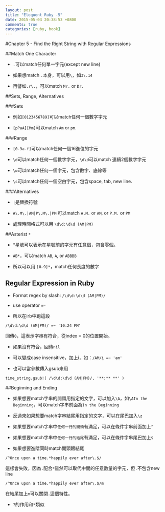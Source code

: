 ```yaml
---
layout: post
title: "Eloquent Ruby -5"
date: 2015-05-03 20:38:53 +0800
comments: true
categories: [ruby, book]
---
```


#Chapter 5 - Find the Right String with Regular Expressions

##Match One Character

- `.`可以match任何單一字元(except new line)

- 如果想match `.`本身，可以用`\`，如`3\.14`

- 再譬如`.r\.`，可以match `Mr.` or `Dr.`

##Sets, Range, Alternatives

###Sets

- 例如`[0123456789]`可以match任何一個數字字元

- `[pPaA][Mm]`可以match `Am` or `pm`.

###Range

- `[0-9a-f]`可以match任何一個16進位的字元

- `\d`可以match任何一個數字字元，`\d\d`可以match 連續2個數字字元

- `\w`可以match任何一個字元，包含數字、底線等

- `\s`可以match任何一個空白字元，包含space, tab, new line.

###Alternatives

- `|`是替換符號

- `A\.M\.|AM|P\.M\.|PM` 可以match `A.M.` or `AM`, or `P.M.` or `PM`

- 處理時間格式可以用 `\d\d:\d\d (AM|PM)`

##Asterist `*`

- *星號可以表示在星號前的字元有任意個，包含零個。

- `AB*`，可以match `AB`, `A`, or `ABBBB`

- 所以可以用 `[0–9]*`，match任何長度的數字

## Regular Expression in Ruby

- Format regex by slash: `/\d\d:\d\d (AM|PM)/`

- use operator `=~`

- 所以在irb中跑這段

```
/\d\d:\d\d (AM|PM)/ =~ '10:24 PM'
```

回傳`0`，這表示字串有符合，從index = 0的位置開始。

- 如果沒有符合，回傳`nil`

- 可以變成case insensitive，加上i，如：`/AM/i =~ 'am'`

- 也可以當參數傳入gsub來用

```
time_string.gsub!( /\d\d:\d\d (AM|PM)/, '**:** **' )
```

##Beginning and Ending

- 如果想要match字串的開頭用指定的文字，可以加入`\A`，如`\AIn the Beginning`，可以match字串前面為`In the Beginning`

- 反過來如果想要match字串結尾用指定的文字，可以在尾巴加入`\z`

- 如果想要match字串中`任何一行的開頭`有滿足，可以在條件字串前面加上`^`

- 如果想要match字串中`任何一行的結尾`有滿足，可以在條件字串尾巴加上`$`

- 如果想要進階同時match開頭跟結尾

```
/^Once upon a time.*happily ever after\.$/
```
這樣會失敗，因為`.`配合`*`雖然可以取代中間的任意數量的字元，但`.`不包含new line

```
/^Once upon a time.*happily ever after\.$/m
```

在結尾加上`m`可以關閉`.`這個特性。

- `?`的作用和`*`類似
